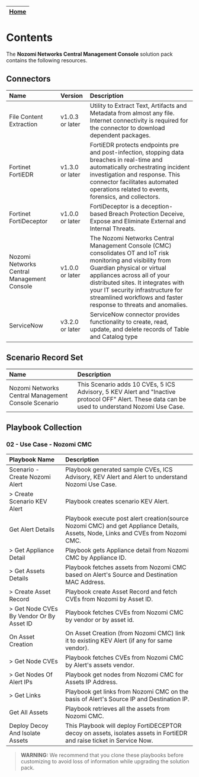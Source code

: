 | [Home](../README.md) |
|--------------------------------------------|

# Contents

The **Nozomi Networks Central Management Console** solution pack contains the following resources.

## Connectors

|Name| Version | Description|
| :- | :- | :- |
| File Content Extraction | v1.0.3 or later | Utility to Extract Text, Artifacts and Metadata from almost any file. Internet connectivity is required for the connector to download dependent packages. |
| Fortinet FortiEDR | v1.3.0 or later | FortiEDR protects endpoints pre and post-infection, stopping data breaches in real-time and automatically orchestrating incident investigation and response. This connector facilitates automated operations related to events, forensics, and collectors. |
| Fortinet FortiDeceptor | v1.0.0 or later | FortiDeceptor is a deception-based Breach Protection Deceive, Expose and Eliminate External and Internal Threats. |
| Nozomi Networks Central Management Console | v1.0.0 or later | The Nozomi Networks Central Management Console (CMC) consolidates OT and IoT risk monitoring and visibility from Guardian physical or virtual appliances across all of your distributed sites. It integrates with your IT security infrastructure for streamlined workflows and faster response to threats and anomalies. |
| ServiceNow | v3.2.0 or later | ServiceNow connector provides functionality to create, read, update, and delete records of Table and Catalog type |

## Scenario Record Set

|Name|Description|
| :- | :- |
| Nozomi Networks Central Management Console Scenario | This Scenario adds 10 CVEs, 5 ICS Advisory, 5 KEV Alert and "Inactive protocol OFF" Alert. These data can be used to understand Nozomi Use Case. |

## Playbook Collection

### 02 - Use Case - Nozomi CMC

|Playbook Name|Description|
| :- | :- |
| Scenario - Create Nozomi Alert | Playbook generated sample CVEs, ICS Advisory, KEV Alert and Alert to understand Nozomi Use Case. |
| > Create Scenario KEV Alert | Playbook creates scenario KEV Alert. |
| Get Alert Details | Playbook execute post alert creation(source Nozomi CMC) and get Appliance Details, Assets, Node, Links and CVEs from Nozomi CMC. |
| > Get Appliance Detail | Playbook gets Appliance detail from Nozomi CMC by Appliance ID. |
| > Get Assets Details | Playbook fetches assets from Nozomi CMC based on Alert's Source and Destination MAC Address. |
| > Create Asset Record | Playbook create Asset Record and fetch CVEs from Nozomi by Asset ID. |
| > Get Node CVEs By Vendor Or By Asset ID | Playbook fetches CVEs from Nozomi CMC by vendor or by asset id. |
| On Asset Creation | On Asset Creation (from Nozomi CMC) link it to existing KEV Alert (if any for same vendor). |
| > Get Node CVEs | Playbook fetches CVEs from Nozomi CMC by Alert's assets vendor. |
| > Get Nodes Of Alert IPs | Playbook get nodes from Nozomi CMC for Assets IP Address. |
| > Get Links | Playbook get links from Nozomi CMC on the basis of Alert's Source IP and Destination IP. |
| Get All Assets | Playbook retrieves all the assets from Nozomi CMC. |
| Deploy Decoy And Isolate Assets | This Playbook will deploy FortiDECEPTOR decoy on assets, isolates assets in FortiEDR and raise ticket in Service Now. |

>**WARNING:** We recommend that you clone these playbooks before customizing to avoid loss of information while upgrading the solution pack.
